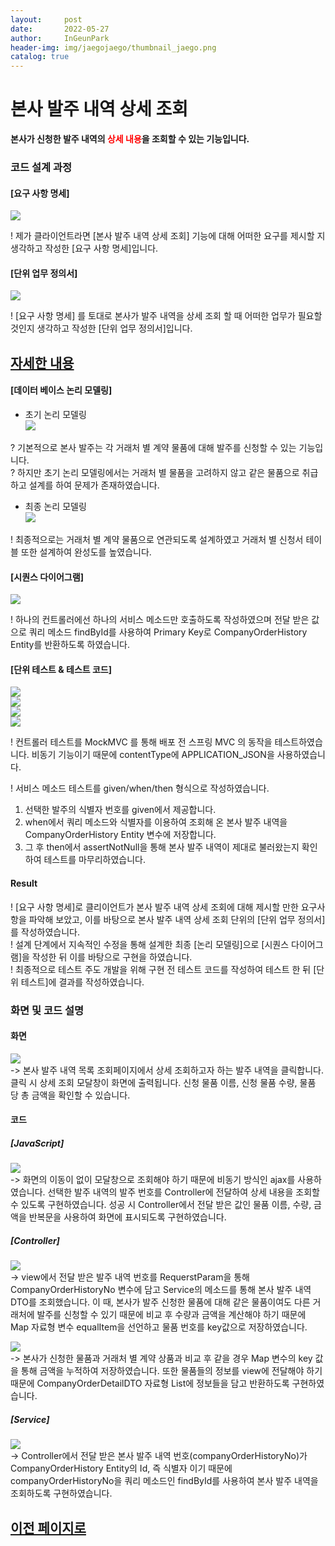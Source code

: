 ```yaml
---
layout:     post
date:       2022-05-27
author:     InGeunPark
header-img: img/jaegojaego/thumbnail_jaego.png
catalog: true
---
```


# 본사 발주 내역 상세 조회

<p style="font-weight:bold">본사가 신청한 발주 내역의 <font style="color: red;">상세 내용</font>을 조회할 수 있는 기능입니다. </p>

### 코드 설계 과정

#### [요구 사항 명세]
<img src="../../../../img/jaegojaego/companyOrderDetail/company-order-detail_1.png"> <br>

! 제가 클라이언트라면 [본사 발주 내역 상세 조회] 기능에 대해 어떠한 요구를 제시할 지 생각하고 작성한 [요구 사항 명세]입니다.

#### [단위 업무 정의서] 

<img src="../../../../img/jaegojaego/companyOrderDetail/company-order-detail_2.png"> <br>

! [요구 사항 명세] 를 토대로 본사가 발주 내역을 상세 조회 할 때 어떠한 업무가 필요할 것인지 생각하고 작성한 [단위 업무 정의서]입니다.

## [자세한 내용](https://www.notion.so/912b85f8f7f645b6859401cccae0124b)

#### [데이터 베이스 논리 모델링]
- 초기 논리 모델링 <br>
<img src="../../../../img/jaegojaego/companyOrderList/company-order-list_3.png"> <br>

? 기본적으로 본사 발주는 각 거래처 별 계약 물품에 대해 발주를 신청할 수 있는 기능입니다. <br>
? 하지만 초기 논리 모델링에서는 거래처 별 물품을 고려하지 않고 같은 물품으로 취급하고 설계를 하여 문제가 존재하였습니다.

- 최종 논리 모델링 <br>
<img src="../../../../img/jaegojaego/companyOrderList/company-order-list_4.png"> <br>

! 최종적으로는 거래처 별 계약 물품으로 연관되도록 설계하였고 거래처 별 신청서 테이블 또한 설계하여 완성도를 높였습니다.

#### [시퀀스 다이어그램]

<img src="../../../../img/jaegojaego/companyOrderDetail/company-order-detail_3.png"> <br>

! 하나의 컨트롤러에선 하나의 서비스 메소드만 호출하도록 작성하였으며 전달 받은 값으로 쿼리 메소드 findById를 사용하여 Primary Key로 CompanyOrderHistory Entity를 반환하도록 하였습니다. 

#### [단위 테스트 & 테스트 코드]

<img src="../../../../img/jaegojaego/companyOrderDetail/company-order-detail_4.png"> <br>
<img src="../../../../img/jaegojaego/companyOrderDetail/company-order-detail_5.png"> <br>
<img src="../../../../img/jaegojaego/companyOrderDetail/company-order-detail_6.png"> <br>
<img src="../../../../img/jaegojaego/companyOrderDetail/company-order-detail_7.png"> <br>

! 컨트롤러 테스트를 MockMVC 를 통해 배포 전 스프링 MVC 의 동작을 테스트하였습니다. 비동기 기능이기 때문에 contentType에 APPLICATION_JSON을 사용하였습니다.

! 서비스 메소드 테스트를 given/when/then 형식으로 작성하였습니다. <br>
 1. 선택한 발주의 식별자 번호를 given에서 제공합니다.
 2. when에서 쿼리 메소드와 식별자를 이용하여 조회해 온 본사 발주 내역을 CompanyOrderHistory Entity 변수에 저장합니다.
 3. 그 후 then에서 assertNotNull을 통해 본사 발주 내역이 제대로 불러왔는지 확인하여 테스트를 마무리하였습니다.

#### Result
! [요구 사항 명세]로 클리이언트가 본사 발주 내역 상세 조회에 대해 제시할 만한 요구사항을 파악해 보았고, 이를 바탕으로 본사 발주 내역 상세 조회 단위의  [단위 업무 정의서]를 작성하였습니다.  <br>
! 설계 단계에서 지속적인 수정을 통해 설계한 최종 [논리 모델링]으로  [시퀀스 다이어그램]을 작성한 뒤 이를 바탕으로 구현을 하였습니다. <br>
! 최종적으로 테스트 주도 개발을 위해 구현 전 테스트 코드를 작성하여 테스트 한 뒤 [단위 테스트]에 결과를 작성하였습니다. 

### 화면 및 코드 설명

#### 화면
<img src="../../../../img/jaegojaego/companyOrderDetail/company-order-detail_8.png"> <br>
-> 본사 발주 내역 목록 조회페이지에서 상세 조회하고자 하는 발주 내역을 클릭합니다. 클릭 시 상세 조회 모달창이 화면에 출력됩니다. 신청 물품 이름, 신청 물품 수량, 물품 당 총 금액을 확인할 수 있습니다. <br>

#### 코드

##### [JavaScript]
<img src="../../../../img/jaegojaego/companyOrderDetail/company-order-detail_9.png"> <br>
-> 화면의 이동이 없이 모달창으로 조회해야 하기 때문에 비동기 방식인 ajax를 사용하였습니다. 선택한 발주 내역의 발주 번호를 Controller에 전달하여 상세 내용을 조회할 수 있도록 구현하였습니다. 성공 시 Controller에서 전달 받은 값인 물품 이름, 수량, 금액을 반복문을 사용하여 화면에 표시되도록 구현하였습니다. <br>

##### [Controller]
<img src="../../../../img/jaegojaego/companyOrderDetail/company-order-detail_10.png"> <br>
-> view에서 전달 받은 발주 내역 번호를 RequerstParam을 통해 CompanyOrderHistoryNo 변수에 담고 Service의 메소드를 통해 본사 발주 내역 DTO를 조회했습니다. 이 때, 본사가 발주 신청한 물품에 대해 같은 물품이여도 다른 거래처에 발주를 신청할 수 있기 때문에 비교 후 수량과 금액을 계산해야 하기 때문에 Map 자료형 변수 equalItem을 선언하고 물품 번호를 key값으로 저장하였습니다. <br>

<img src="../../../../img/jaegojaego/companyOrderDetail/company-order-detail_11.png"> <br>
-> 본사가 신청한 물품과 거래처 별 계약 상품과 비교 후 같을 경우 Map 변수의 key 값을 통해 금액을 누적하여 저장하였습니다. 또한 물품들의 정보를 view에 전달해야 하기 때문에 CompanyOrderDetailDTO 자료형 List에 정보들을 담고 반환하도록 구현하였습니다. <br>

##### [Service]
<img src="../../../../img/jaegojaego/companyOrderDetail/company-order-detail_12.png"> <br>
-> Controller에서 전달 받은 본사 발주 내역 번호(companyOrderHistoryNo)가 CompanyOrderHistory Entity의 Id, 즉 식별자 이기 때문에 companyOrderHistoryNo을 쿼리 메소드인 findById를 사용하여 본사 발주 내역을 조회하도록 구현하였습니다. <br>

## [이전 페이지로](https://ingeunpark.github.io/2022/05/27/jaegojaego/#list)



